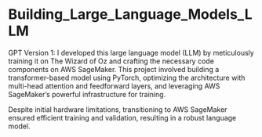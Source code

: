 # Building_Large_Language_Models_LLM

GPT Version 1: I developed this large language model (LLM) by meticulously training it on The Wizard of Oz and crafting the necessary code components on AWS SageMaker. This project involved building a transformer-based model using PyTorch, optimizing the architecture with multi-head attention and feedforward layers, and leveraging AWS SageMaker’s powerful infrastructure for training.

Despite initial hardware limitations, transitioning to AWS SageMaker ensured efficient training and validation, resulting in a robust language model.
